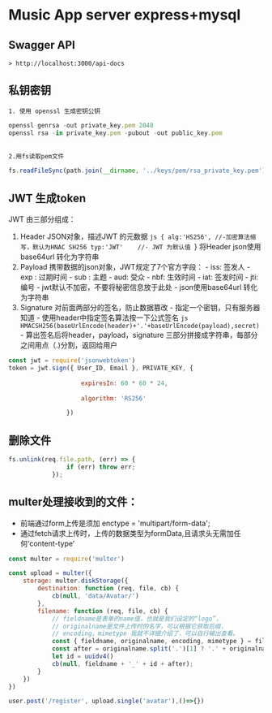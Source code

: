 # Music App server express+mysql

## Swagger API 
    > http://localhost:3000/api-docs
## 私钥密钥
    1. 使用 openssl 生成密钥公钥
```js
openssl genrsa -out private_key.pem 2048
openssl rsa -in private_key.pem -pubout -out public_key.pem
 
```
    2.用fs读取pem文件
```js
fs.readFileSync(path.join(__dirname, '../keys/pem/rsa_private_key.pem'));

```
## JWT 生成token 
JWT 由三部分组成：
1. Header
        JSON对象，描述JWT 的元数据
       ```js {
            alg:'HS256', //-加密算法缩写，默认为HNAC SH256
            typ:'JWT'    //- JWT 为默认值
        ```}
        将Header json使用base64url 转化为字符串
2. Payload
        携带数据的json对象，JWT规定了7个官方字段：
            - iss: 签发人
            - exp : 过期时间
            - sub : 主题
            - aud: 受众
            - nbf: 生效时间
            - iat: 签发时间
            - jti: 编号
        - jwt默认不加密，不要将秘密信息放于此处
        - json使用base64url 转化为字符串
3. Signature
        对前面两部分的签名，防止数据篡改
         - 指定一个密钥，只有服务器知道
         - 使用header中指定签名算法按一下公式签名
            ```js
            HMACSH256(baseUrlEncode(header)+'.'+baseUrlEncode(payload),secret)
            ```
         - 算出签名后将header，payload，signature 三部分拼接成字符串，每部分之间用点（.)分割，返回给用户
```js
const jwt = require('jsonwebtoken')
token = jwt.sign({ User_ID, Email }, PRIVATE_KEY, {
                    
                    expiresIn: 60 * 60 * 24,
                    
                    algorithm: 'RS256'

                })
```

## 删除文件
```js
fs.unlink(req.file.path, (err) => {
                if (err) throw err;
            });
```

## multer处理接收到的文件：
- 前端通过form上传是须加 enctype = 'multipart/form-data';
- 通过fetch请求上传时，上传的数据类型为formData,且请求头无需加任何‘content-type’
```js
const multer = require('multer')

const upload = multer({
    storage: multer.diskStorage({
        destination: function (req, file, cb) {
            cb(null, 'data/Avatar/')
        },
        filename: function (req, file, cb) {
            // fieldname是表单的name值，也就是我们设定的“logo”，
            // originalname是文件上传时的名字，可以根据它获取后缀，
            // encoding，mimetype 我就不详细介绍了，可以自行输出查看。
            const { fieldname, originalname, encoding, mimetype } = file
            const after = originalname.split('.')[1] ? '.' + originalname.split('.')[1] : '.jpg'
            let id = uuidv4()
            cb(null, fieldname + '_' + id + after);
        }
    })
})

user.post('/register', upload.single('avatar'),()=>{})
```

